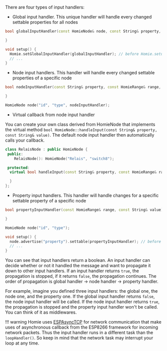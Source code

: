 There are four types of input handlers:

* Global input handler. This unique handler will handle every changed settable properties for all nodes

```c++
bool globalInputHandler(const HomieNode& node, const String& property, const HomieRange& range, const String& value) {

}

void setup() {
  Homie.setGlobalInputHandler(globalInputHandler); // before Homie.setup()
  // ...
}
```

* Node input handlers. This handler will handle every changed settable properties of a specific node

```c++
bool nodeInputHandler(const String& property, const HomieRange& range, const String& value) {

}

HomieNode node("id", "type", nodeInputHandler);
```

* Virtual callback from node input handler

You can create your own class derived from HomieNode that implements the virtual method `bool HomieNode::handleInput(const String& property, const String& value)`. The default node input handler then automatically calls your callback.

```c++
class RelaisNode : public HomieNode {
 public:
	RelaisNode(): HomieNode("Relais", "switch8");

 protected:
  virtual bool handleInput(const String& property, const HomieRange& range, const String& value) {

  }
};
```

* Property input handlers. This handler will handle changes for a specific settable property of a specific node

```c++
bool propertyInputHandler(const HomieRange& range, const String& value) {

}

HomieNode node("id", "type");

void setup() {
  node.advertise("property").settable(propertyInputHandler); // before Homie.setup()
  // ...
}
```

You can see that input handlers return a boolean. An input handler can decide whether or not it handled the message and want to propagate it down to other input handlers. If an input handler returns `true`, the propagation is stopped, if it returns `false`, the propagation continues. The order of propagation is global handler → node handler → property handler.

For example, imagine you defined three input handlers: the global one, the node one, and the property one. If the global input handler returns `false`, the node input handler will be called. If the node input handler returns `true`, the propagation is stopped and the property input handler won't be called. You can think of it as middlewares.


!!! warning
    Homie uses [ESPAsyncTCP](https://github.com/me-no-dev/ESPAsyncTCP) for network communication that make uses of asynchronous callback from the ESP8266 framework for incoming network packets. Thus the input handler runs in a different task than the `loopHandler()`. So keep in mind that the network task may interrupt your loop at any time.
